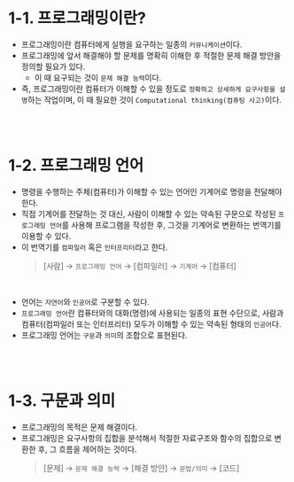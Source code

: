 # 1-1. 프로그래밍이란?

- 프로그래밍이란 컴퓨터에게 실행을 요구하는 일종의 `커뮤니케이션`이다.
- 프로그래밍에 앞서 해결해야 할 문제를 명확히 이해한 후 적절한 문제 해결 방안을 정의할 필요가 있다.
  - 이 때 요구되는 것이 `문제 해결 능력`이다.
- 즉, 프로그래밍이란 컴퓨터가 이해할 수 있을 정도로 `정확하고 상세하게 요구사항을 설명`하는 작업이며, 이 때 필요한 것이 `Computational thinking(컴퓨팅 사고)`이다.

<br>
<br>

# 1-2. 프로그래밍 언어

- 명령을 수행하는 주체(컴퓨터)가 이해할 수 있는 언어인 기계어로 명령을 전달해야한다.
- 직접 기계어를 전달하는 것 대신, 사람이 이해할 수 있는 약속된 구문으로 작성된 `프로그래밍 언어`를 사용해 프로그램을 작성한 후, 그것을 기계어로 변환하는 번역기를 이용할 수 있다.
- 이 번역기를 `컴파일러` 혹은 `인터프리터`라고 한다.
  > [사람] → `프로그래밍 언어` → [컴파일러] → `기계어` → [컴퓨터]

<br>

- 언어는 `자연어`와 `인공어`로 구분할 수 있다.
- `프로그래밍 언어`란 컴퓨터와의 대화(명령)에 사용되는 일종의 표현 수단으로, 사람과 컴퓨터(컴파일러 또는 인터프리터) 모두가 이해할 수 있는 약속된 형태의 `인공어`다.
- 프로그래밍 언어는 `구문`과 `의미`의 조합으로 표현된다.

<br>
<br>

# 1-3. 구문과 의미

- 프로그래밍의 목적은 문제 해결이다.
- 프로그래밍은 요구사항의 집합을 분석해서 적절한 자료구조와 함수의 집합으로 변환한 후, 그 흐름을 제어하는 것이다.
  > [문제] → `문제 해결 능력` → [해결 방안] → `문법/의미` → [코드]
